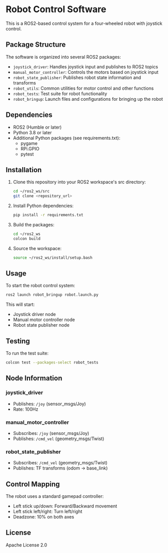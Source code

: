 # Robot Control Software

This is a ROS2-based control system for a four-wheeled robot with joystick control.

## Package Structure

The software is organized into several ROS2 packages:

- `joystick_driver`: Handles joystick input and publishes to ROS2 topics
- `manual_motor_controller`: Controls the motors based on joystick input
- `robot_state_publisher`: Publishes robot state information and transforms
- `robot_utils`: Common utilities for motor control and other functions
- `robot_tests`: Test suite for robot functionality
- `robot_bringup`: Launch files and configurations for bringing up the robot

## Dependencies

- ROS2 (Humble or later)
- Python 3.8 or later
- Additional Python packages (see requirements.txt):
  - pygame
  - RPi.GPIO
  - pytest

## Installation

1. Clone this repository into your ROS2 workspace's src directory:
   ```bash
   cd ~/ros2_ws/src
   git clone <repository_url>
   ```

2. Install Python dependencies:
   ```bash
   pip install -r requirements.txt
   ```

3. Build the packages:
   ```bash
   cd ~/ros2_ws
   colcon build
   ```

4. Source the workspace:
   ```bash
   source ~/ros2_ws/install/setup.bash
   ```

## Usage

To start the robot control system:

```bash
ros2 launch robot_bringup robot.launch.py
```

This will start:
- Joystick driver node
- Manual motor controller node
- Robot state publisher node

## Testing

To run the test suite:

```bash
colcon test --packages-select robot_tests
```

## Node Information

### joystick_driver
- Publishes: `/joy` (sensor_msgs/Joy)
- Rate: 100Hz

### manual_motor_controller
- Subscribes: `/joy` (sensor_msgs/Joy)
- Publishes: `/cmd_vel` (geometry_msgs/Twist)

### robot_state_publisher
- Subscribes: `/cmd_vel` (geometry_msgs/Twist)
- Publishes: TF transforms (odom → base_link)

## Control Mapping

The robot uses a standard gamepad controller:
- Left stick up/down: Forward/Backward movement
- Left stick left/right: Turn left/right
- Deadzone: 10% on both axes

## License

Apache License 2.0 